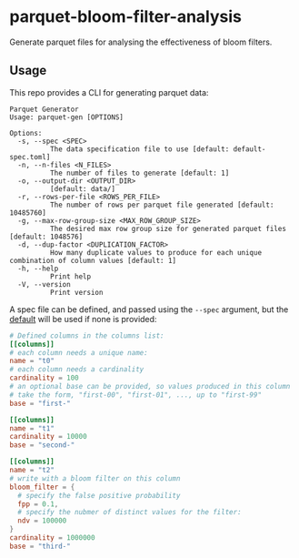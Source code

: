 # parquet-bloom-filter-analysis

Generate parquet files for analysing the effectiveness of bloom filters.

## Usage

This repo provides a CLI for generating parquet data:
```
Parquet Generator
Usage: parquet-gen [OPTIONS]

Options:
  -s, --spec <SPEC>
          The data specification file to use [default: default-spec.toml]
  -n, --n-files <N_FILES>
          The number of files to generate [default: 1]
  -o, --output-dir <OUTPUT_DIR>
          [default: data/]
  -r, --rows-per-file <ROWS_PER_FILE>
          The number of rows per parquet file generated [default: 10485760]
  -g, --max-row-group-size <MAX_ROW_GROUP_SIZE>
          The desired max row group size for generated parquet files [default: 1048576]
  -d, --dup-factor <DUPLICATION_FACTOR>
          How many duplicate values to produce for each unique combination of column values [default: 1]
  -h, --help
          Print help
  -V, --version
          Print version

```

A spec file can be defined, and passed using the `--spec` argument, but the [default](default-spec.toml) will be used if none is provided:
```toml
# Defined columns in the columns list:
[[columns]]
# each column needs a unique name:
name = "t0"
# each column needs a cardinality
cardinality = 100 
# an optional base can be provided, so values produced in this column
# take the form, "first-00", "first-01", ..., up to "first-99"
base = "first-"

[[columns]]
name = "t1"
cardinality = 10000
base = "second-"

[[columns]]
name = "t2"
# write with a bloom filter on this column
bloom_filter = {
  # specify the false positive probability
  fpp = 0.1,
  # specify the nubmer of distinct values for the filter:
  ndv = 100000
}
cardinality = 1000000
base = "third-"
```
